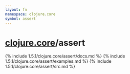 ```yaml
---
layout: fn
namespace: clojure.core
symbol: assert
---
```


# [clojure.core](../)/assert

{% include 1.5.1/clojure.core/assert/docs.md %}
{% include 1.5.1/clojure.core/assert/examples.md %}
{% include 1.5.1/clojure.core/assert/src.md %}


